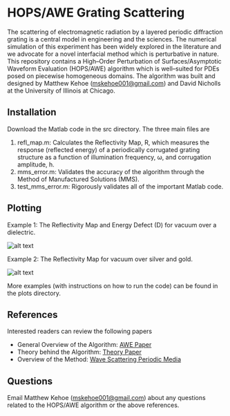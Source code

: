 # HOPS/AWE Grating Scattering
The scattering of electromagnetic radiation by a layered periodic diffraction grating is a central model in engineering and the sciences.  The
numerical simulation of this experiment has been widely explored in the literature and we advocate for a novel interfacial method which is perturbative in
nature. This repository contains a High–Order Perturbation of Surfaces/Asymptotic Waveform Evaluation (HOPS/AWE) algorithm which is well–suited for PDEs
posed on piecewise homogeneous domains. The algorithm was built and designed by Matthew Kehoe (mskehoe001@gmail.com) and David Nicholls at the University of Illinois at Chicago.

## Installation
Download the Matlab code in the src directory. The three main files are

1. refl_map.m: Calculates the Reflectivity Map, R, which measures the response (reflected energy) of a periodically corrugated grating structure as a
function of illumination frequency, ω, and corrugation amplitude, h.
2. mms_error.m: Validates the accuracy of the algorithm through the Method of Manufactured Solutions (MMS).
3. test_mms_error.m: Rigorously validates all of the important Matlab code.

## Plotting 

Example 1: The Reflectivity Map and Energy Defect (D) for vacuum over a dielectric.

![alt text](https://axion004.files.wordpress.com/2022/10/refl_map_vacuum_dielectric.png)

Example 2: The Reflectivity Map for vacuum over silver and gold.

![alt text](https://axion004.files.wordpress.com/2022/10/refl_map_vacuum_metals.png)

More examples (with instructions on how to run the code) can be found in the plots directory.

## References
Interested readers can review the following papers

* General Overview of the Algorithm: [AWE Paper](http://homepages.math.uic.edu/~nicholls/papers/Submitted/HOPSAWEComput.pdf)
* Theory behind the Algorithm: [Theory Paper](http://homepages.math.uic.edu/~nicholls/papers/Final/hopsaweanal.sima.pdf)
* Overview of the Method: [Wave Scattering Periodic Media](http://matthewshawnkehoe.github.io/files/kehoe_thesis.pdf)

## Questions

Email Matthew Kehoe (mskehoe001@gmail.com) about any questions related to the HOPS/AWE algorithm or the above references.
